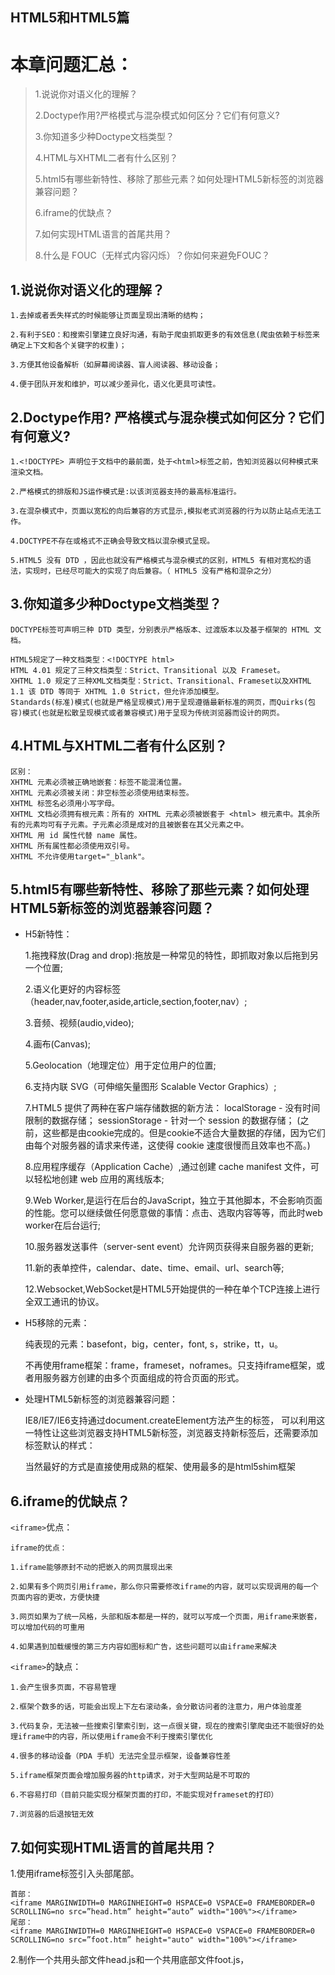 HTML5和HTML5篇
------
# 本章问题汇总：

> 1.说说你对语义化的理解？
>
> 2.Doctype作用?严格模式与混杂模式如何区分？它们有何意义?
>
> 3.你知道多少种Doctype文档类型？
>
> 4.HTML与XHTML二者有什么区别？
>
> 5.html5有哪些新特性、移除了那些元素？如何处理HTML5新标签的浏览器兼容问题？
>
> 6.iframe的优缺点？
>
> 7.如何实现HTML语言的首尾共用？
>
> 8.什么是 FOUC（无样式内容闪烁）？你如何来避免FOUC？

## 1.说说你对语义化的理解？

    1.去掉或者丢失样式的时候能够让页面呈现出清晰的结构；
    
    2.有利于SEO：和搜索引擎建立良好沟通，有助于爬虫抓取更多的有效信息(爬虫依赖于标签来确定上下文和各个关键字的权重)；
    
    3.方便其他设备解析（如屏幕阅读器、盲人阅读器、移动设备；
    
    4.便于团队开发和维护，可以减少差异化，语义化更具可读性。
    
## 2.Doctype作用? 严格模式与混杂模式如何区分？它们有何意义?    

    1.<!DOCTYPE> 声明位于文档中的最前面，处于<html>标签之前，告知浏览器以何种模式来渲染文档。 
    
    2.严格模式的排版和JS运作模式是:以该浏览器支持的最高标准运行。
    
    3.在混杂模式中，页面以宽松的向后兼容的方式显示,模拟老式浏览器的行为以防止站点无法工作。
    
    4.DOCTYPE不存在或格式不正确会导致文档以混杂模式呈现。
    
    5.HTML5 没有 DTD ，因此也就没有严格模式与混杂模式的区别，HTML5 有相对宽松的语法，实现时，已经尽可能大的实现了向后兼容。（ HTML5 没有严格和混杂之分）

## 3.你知道多少种Doctype文档类型？

    DOCTYPE标签可声明三种 DTD 类型，分别表示严格版本、过渡版本以及基于框架的 HTML 文档。
    
    HTML5规定了一种文档类型：<!DOCTYPE html>
    HTML 4.01 规定了三种文档类型：Strict、Transitional 以及 Frameset。
    XHTML 1.0 规定了三种XML文档类型：Strict、Transitional、Frameset以及XHTML 1.1 该 DTD 等同于 XHTML 1.0 Strict，但允许添加模型。
    Standards(标准)模式(也就是严格呈现模式)用于呈现遵循最新标准的网页，而Quirks(包容)模式(也就是松散呈现模式或者兼容模式)用于呈现为传统浏览器而设计的网页。

## 4.HTML与XHTML二者有什么区别？

    区别：
    XHTML 元素必须被正确地嵌套：标签不能混淆位置。
    XHTML 元素必须被关闭：非空标签必须使用结束标签。
    XHTML 标签名必须用小写字母。
    XHTML 文档必须拥有根元素：所有的 XHTML 元素必须被嵌套于 <html> 根元素中。其余所有的元素均可有子元素。子元素必须是成对的且被嵌套在其父元素之中。
    XHTML 用 id 属性代替 name 属性。
    XHTML 所有属性都必须使用双引号。
    XHTML 不允许使用target="_blank"。
    
## 5.html5有哪些新特性、移除了那些元素？如何处理HTML5新标签的浏览器兼容问题？

- H5新特性：


    1.拖拽释放(Drag and drop):拖放是一种常见的特性，即抓取对象以后拖到另一个位置;
    
    2.语义化更好的内容标签（header,nav,footer,aside,article,section,footer,nav）;
    
    3.音频、视频(audio,video);
    
    4.画布(Canvas);
    
    5.Geolocation（地理定位）用于定位用户的位置;
    
    6.支持内联 SVG（可伸缩矢量图形 Scalable Vector Graphics）;
    
    7.HTML5 提供了两种在客户端存储数据的新方法：
        localStorage - 没有时间限制的数据存储；
        sessionStorage - 针对一个 session 的数据存储；
    (之前，这些都是由cookie完成的。但是cookie不适合大量数据的存储，因为它们由每个对服务器的请求来传递，这使得 cookie 速度很慢而且效率也不高。)
    
    8.应用程序缓存（Application Cache）,通过创建 cache manifest 文件，可以轻松地创建 web 应用的离线版本;
    
    9.Web Worker,是运行在后台的JavaScript，独立于其他脚本，不会影响页面的性能。您可以继续做任何愿意做的事情：点击、选取内容等等，而此时web worker在后台运行;
    
    10.服务器发送事件（server-sent event）允许网页获得来自服务器的更新;
    
    11.新的表单控件，calendar、date、time、email、url、search等;
    
    12.Websocket,WebSocket是HTML5开始提供的一种在单个TCP连接上进行全双工通讯的协议。

- H5移除的元素：


    纯表现的元素：basefont，big，center，font, s，strike，tt，u。
    
    不再使用frame框架：frame，frameset，noframes。只支持iframe框架，或者用服务器方创建的由多个页面组成的符合页面的形式。
    
- 处理HTML5新标签的浏览器兼容问题：
    

    IE8/IE7/IE6支持通过document.createElement方法产生的标签，
    可以利用这一特性让这些浏览器支持HTML5新标签，浏览器支持新标签后，还需要添加标签默认的样式：
    
    当然最好的方式是直接使用成熟的框架、使用最多的是html5shim框架
       <!--[if lt IE 9]> 
            <script> src="http://html5shim.googlecode.com/svn/trunk/html5.js"</script> 
       <![endif]--> 

## 6.iframe的优缺点？

`<iframe>`优点：
    
    iframe的优点：
    
    1.iframe能够原封不动的把嵌入的网页展现出来
    
    2.如果有多个网页引用iframe，那么你只需要修改iframe的内容，就可以实现调用的每一个页面内容的更改，方便快捷
    
    3.网页如果为了统一风格，头部和版本都是一样的，就可以写成一个页面，用iframe来嵌套，可以增加代码的可重用
    
    4.如果遇到加载缓慢的第三方内容如图标和广告，这些问题可以由iframe来解决
        
`<iframe>`的缺点：
   
    1.会产生很多页面，不容易管理
    
    2.框架个数多的话，可能会出现上下左右滚动条，会分散访问者的注意力，用户体验度差
    
    3.代码复杂，无法被一些搜索引擎索引到，这一点很关键，现在的搜索引擎爬虫还不能很好的处理iframe中的内容，所以使用iframe会不利于搜索引擎优化
    
    4.很多的移动设备（PDA 手机）无法完全显示框架，设备兼容性差
    
    5.iframe框架页面会增加服务器的http请求，对于大型网站是不可取的
    
    6.不容易打印（目前只能实现分框架页面的打印，不能实现对frameset的打印）
    
    7.浏览器的后退按钮无效

## 7.如何实现HTML语言的首尾共用？


1.使用iframe标签引入头部尾部。

    首部：
    <iframe MARGINWIDTH=0 MARGINHEIGHT=0 HSPACE=0 VSPACE=0 FRAMEBORDER=0 SCROLLING=no src=”head.htm” height=“auto” width="100%"></iframe>
    尾部：
    <iframe MARGINWIDTH=0 MARGINHEIGHT=0 HSPACE=0 VSPACE=0 FRAMEBORDER=0 SCROLLING=no src=”foot.htm” height="auto" width="100%"></iframe>

2.制作一个共用头部文件head.js和一个共用底部文件foot.js， <script src="head.js"> 和 <script src="foot.js"> 调用共同的网页头部或者网页底部。根据html利用转换工具：http://tool.chinaz.com/Tools/Html_Js.aspx

3.利用ajax动态拉取填充：

    例1：
        $(function() {
            $("#header").load("head.html");
        })
    
    
    $(function() {
		$.ajax({
			type: "GET",
			url: "head.html",
			dataType: "html"
		});
	})
	
	// 谷歌、IE有ajax本地跨域问题，火狐可以实现
	
    例2：
    // 修改为JS文件后，导入JS文件
    $(function() {
		$.ajax({
			type: "GET",
			url: "head.js",
			dataType: "script"
		});
	})

4.web服务器中设定包含

    比如使用ssi技术页面生成shtml文件，只用在头部文件位置加入<#include file="header.htm">，然后修改的时候只要修改header.htm文件就可以了。
    使用shtml的好处是对搜索引擎比较友好，需要处理的文件在服务器端完成的， 不会加重访问者的浏览器负担。

5.后台模板引擎处理：比如jade模版引擎

6.angular js里的<ng-include>的使用

## 8.什么是 FOUC（无样式内容闪烁）？你如何来避免FOUC？

什么是FOUC(Flash Of Unstyled Content 文档样式闪烁)？
> 如果使用import方法对CSS进行导入,会导致某些页面在Windows 下的IE出现一些奇怪的现象:以无样式显示页面内容的瞬间闪烁,这种现象称之为文档样式短暂失效(Flash of Unstyled Content),简称为FOUC。


原因大致为：

    1.使用import方法导入样式表。
    2.将样式表放在页面底部
    3.有几个样式表，放在html结构的不同位置。

其实原理很清楚：当样式表晚于结构性html加载，当加载到此样式表时，页面将停止之前的渲染。此样式表被下载和解析后，将重新渲染页面，也就出现了短暂的花屏现象。`解决方法：使用LINK标签将样式表放在文档HEAD中`。
     
